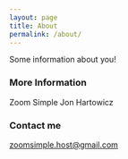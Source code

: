 ```yaml
---
layout: page
title: About
permalink: /about/
---
```


Some information about you!

### More Information

Zoom Simple
Jon Hartowicz

### Contact me

[zoomsimple.host@gmail.com](mailto:zoomsimple.host@gmail.com)